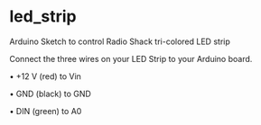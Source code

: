 led_strip
=========

Arduino Sketch to control Radio Shack tri-colored LED strip

Connect the three wires on your LED Strip to your Arduino board.

• +12 V (red) to Vin

• GND (black) to GND

• DIN (green) to A0
